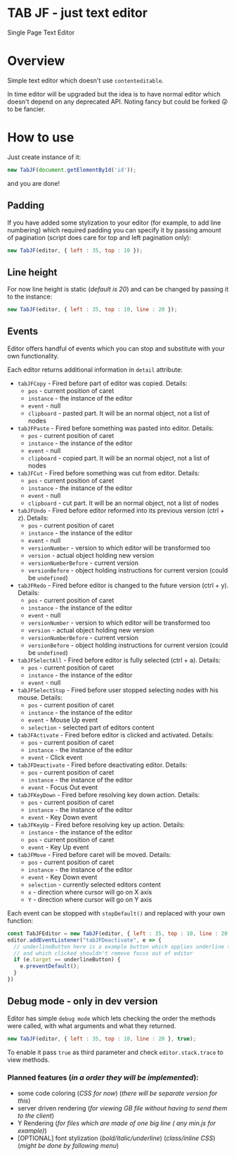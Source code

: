 # TAB JF - just text editor
Single Page Text Editor

# Overview

Simple text editor which doesn't use `contenteditable`.

In time editor will be upgraded but the idea is to have normal editor which doesn't depend on any deprecated API. Noting fancy but could be forked &#128540; to be fancier.

# How to use

Just create instance of it:
```js
new TabJF(document.getElementById('id'));
```
and you are done!

## Padding

If you have added some stylization to your editor (for example, to add line numbering) which required padding you can specify it by passing amount of pagination (script does care for top and left pagination only):

```js
new TabJF(editor, { left : 35, top : 10 });
```

## Line height

For now line height is static (_default is 20_) and can be changed by passing it to the instance:

```js
new TabJF(editor, { left : 35, top : 10, line : 20 });
```

## Events

Editor offers handful of events which you can stop and substitute with your own functionality.

Each editor returns additional information in `detail` attribute:
- `tabJFCopy` - Fired before part of editor was copied. Details:
  - `pos` - current position of caret
  - `instance` - the instance of the editor
  - `event` - null
  - `clipboard` - pasted part. It will be an normal object, not a list of nodes
- `tabJFPaste` - Fired before something was pasted into editor. Details:
  - `pos` - current position of caret
  - `instance` - the instance of the editor
  - `event` - null
  - `clipboard` - copied part. It will be an normal object, not a list of nodes
- `tabJFCut` - Fired before something was cut from editor. Details:
  - `pos` - current position of caret
  - `instance` - the instance of the editor
  - `event` - null
  - `clipboard` - cut part. It will be an normal object, not a list of nodes
- `tabJFUndo` - Fired before editor reformed into its previous version (ctrl + z). Details:
  - `pos` - current position of caret
  - `instance` - the instance of the editor
  - `event` - null
  - `versionNumber` - version to which editor will be transformed too
  - `version` - actual object holding new version
  - `versionNumberBefore` - current version
  - `versionBefore` - object holding instructions for current version (could be `undefined`)
- `tabJFRedo` - Fired before editor is changed to the future version (ctrl + y). Details:
  - `pos` - current position of caret
  - `instance` - the instance of the editor
  - `event` - null
  - `versionNumber` - version to which editor will be transformed too
  - `version` - actual object holding new version
  - `versionNumberBefore` - current version
  - `versionBefore` - object holding instructions for current version (could be `undefined`)
- `tabJFSelectAll` - Fired before editor is fully selected (ctrl + a). Details:
  - `pos` - current position of caret
  - `instance` - the instance of the editor
  - `event` - null
- `tabJFSelectStop` - Fired before user stopped selecting nodes with his mouse. Details:
  - `pos` - current position of caret
  - `instance` - the instance of the editor
  - `event` - Mouse Up event
  - `selection` - selected part of editors content
- `tabJFActivate` - Fired before editor is clicked and activated. Details:
  - `pos` - current position of caret
  - `instance` - the instance of the editor
  - `event` - Click event
- `tabJFDeactivate` - Fired before deactivating editor. Details:
  - `pos` - current position of caret
  - `instance` - the instance of the editor
  - `event` - Focus Out event
- `tabJFKeyDown` - Fired before resolving key down action. Details:
  - `pos` - current position of caret
  - `instance` - the instance of the editor
  - `event` - Key Down event
- `tabJFKeyUp` - Fired before resolving key up action. Details:
  - `instance` - the instance of the editor
  - `pos` - current position of caret
  - `event` - Key Up event
- `tabJFMove` - Fired before caret will be moved. Details:
  - `pos` - current position of caret
  - `instance` - the instance of the editor
  - `event` - Key Down event
  - `selection` - currently selected editors content
  - `x` - direction where cursor will go on X axis
  - `Y` - direction where cursor will go on Y axis

Each event can be stopped with `stopDefault()` and replaced with your own function:

```js
const TabJFEditor = new TabJF(editor, { left : 35, top : 10, line : 20 });
editor.addEventListener("tabJFDeactivate", e => {
  // underlineButton here is a example button which applies underline to the selected nodes
  // and which clicked shouldn't remove focus out of editor
  if (e.target == underlineButton) {
    e.preventDefault();
  }
})
```

## Debug mode - only in dev version

Editor has simple `debug mode` which lets checking the order the methods were called, with what arguments and what they returned.

```js
new TabJF(editor, { left : 35, top : 10, line : 20 }, true);
```

To enable it pass `true` as third parameter and check `editor.stack.trace` to view methods.

### Planned features (_in a order they will be implemented_):
  - some code coloring (_CSS for now_) (_there will be separate version for this_)
  - server driven rendering (_for viewing GB file without having to send them to the client_)
  - Y Rendering (_for files which are made of one big line ( any min.js for example)_)
  - [OPTIONAL] font stylization (_bold/italic/underline_) (_class/inline CSS_) (_might be done by following menu_)
